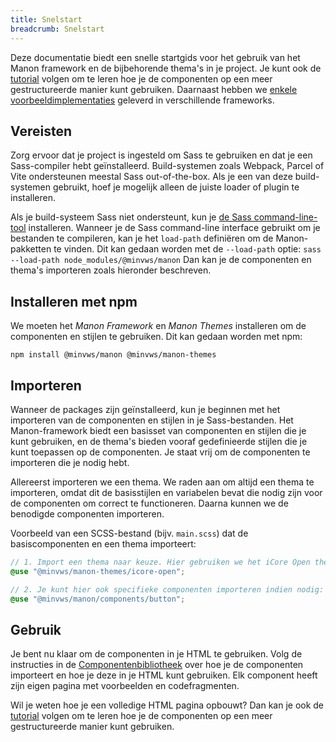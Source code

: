 ```yaml
---
title: Snelstart
breadcrumb: Snelstart
---
```


Deze documentatie biedt een snelle startgids voor het gebruik van het Manon
framework en de bijbehorende thema's in je project. Je kunt ook de
[tutorial](/getting-started/tutorial) volgen om te leren hoe je de componenten
op een meer gestructureerde manier kunt gebruiken. Daarnaast hebben we
[enkele voorbeeldimplementaties](https://github.com/minvws/nl-rdo-manon/tree/main/examples/)
geleverd in verschillende frameworks.

## Vereisten

Zorg ervoor dat je project is ingesteld om Sass te gebruiken en dat je een
Sass-compiler hebt geïnstalleerd. Build-systemen zoals Webpack, Parcel of Vite
ondersteunen meestal Sass out-of-the-box. Als je een van deze build-systemen
gebruikt, hoef je mogelijk alleen de juiste loader of plugin te installeren.

Als je build-systeem Sass niet ondersteunt, kun je
[de Sass command-line-tool](https://sass-lang.com/documentation/cli/dart-sass/)
installeren. Wanneer je de Sass command-line interface gebruikt om je bestanden
te compileren, kan je het `load-path` definiëren om de Manon-pakketten te
vinden. Dit kan gedaan worden met de `--load-path` optie:
`sass --load-path node_modules/@minvws/manon` Dan kan je de componenten en
thema's importeren zoals hieronder beschreven.

## Installeren met npm

We moeten het _Manon Framework_ en _Manon Themes_ installeren om de componenten
en stijlen te gebruiken. Dit kan gedaan worden met npm:

```console
npm install @minvws/manon @minvws/manon-themes
```

## Importeren

Wanneer de packages zijn geïnstalleerd, kun je beginnen met het importeren van
de componenten en stijlen in je Sass-bestanden. Het Manon-framework biedt een
basisset van componenten en stijlen die je kunt gebruiken, en de thema's bieden
vooraf gedefinieerde stijlen die je kunt toepassen op de componenten. Je staat
vrij om de componenten te importeren die je nodig hebt.

Allereerst importeren we een thema. We raden aan om altijd een thema te
importeren, omdat dit de basisstijlen en variabelen bevat die nodig zijn voor de
componenten om correct te functioneren. Daarna kunnen we de benodigde
componenten importeren.

Voorbeeld van een SCSS-bestand (bijv. `main.scss`) dat de basiscomponenten en
een thema importeert:

```scss
// 1. Import een thema naar keuze. Hier gebruiken we het iCore Open thema als voorbeeld.
@use "@minvws/manon-themes/icore-open";

// 2. Je kunt hier ook specifieke componenten importeren indien nodig:
@use "@minvws/manon/components/button";
```

## Gebruik

Je bent nu klaar om de componenten in je HTML te gebruiken. Volg de instructies
in de [Componentenbibliotheek](/library) over hoe je de componenten importeert
en hoe je deze in je HTML kunt gebruiken. Elk component heeft zijn eigen pagina
met voorbeelden en codefragmenten.

Wil je weten hoe je een volledige HTML pagina opbouwt? Dan kan je ook de
[tutorial](/getting-started/tutorial) volgen om te leren hoe je de
componenten op een meer gestructureerde manier kunt gebruiken.
